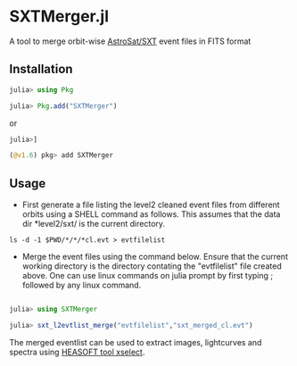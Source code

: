 # SXTMerger.jl
A tool to merge orbit-wise [AstroSat/SXT](https://www.tifr.res.in/~astrosat_sxt/index.html) event files in FITS format

## Installation

```julia
julia> using Pkg

julia> Pkg.add("SXTMerger")
```
or
```julia
julia>]

(@v1.6) pkg> add SXTMerger
```



## Usage
- First generate a file listing the level2 cleaned event files from different orbits using a SHELL command as follows.  This assumes that the data dir *level2/sxt/ is the current directory.

```shell
ls -d -1 $PWD/*/*/*cl.evt > evtfilelist
```
- Merge the event files using the command below. Ensure that the current working directory is the directory contating the "evtfilelist" file created above. One can use linux commands on julia prompt by first typing ; followed by any linux command.

```julia

julia> using SXTMerger

julia> sxt_l2evtlist_merge("evtfilelist","sxt_merged_cl.evt")
```

The merged eventlist can be used to extract images, lightcurves and spectra using [HEASOFT tool xselect](https://heasarc.gsfc.nasa.gov/docs/software/lheasoft/ftools/xselect/index.html).